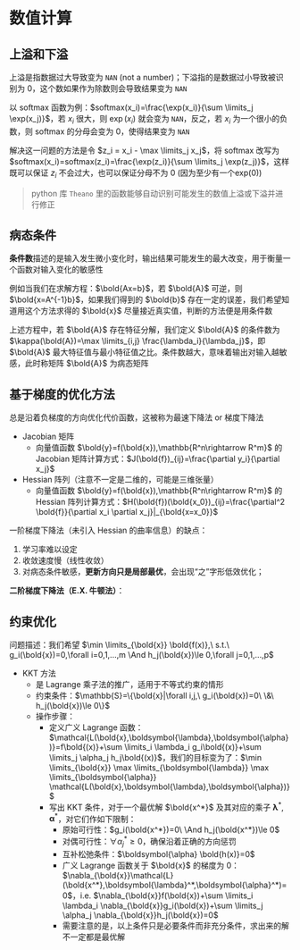 # 数值计算

## 上溢和下溢

上溢是指数据过大导致变为 `NAN` (not a number)；下溢指的是数据过小导致被识别为 0，这个数如果作为除数则会导致结果变为 `NAN`

以 softmax 函数为例：$softmax(x_i)=\frac{\exp(x_i)}{\sum \limits_j \exp(x_j)}$，若 $x_i$ 很大，则 $\exp(x_i)$ 就会变为 `NAN`，反之，若 $x_i$ 为一个很小的负数，则 softmax 的分母会变为 0，使得结果变为 `NAN`

解决这一问题的方法是令 $z_i = x_i - \max \limits_j x_j$，将 softmax 改写为 $softmax(x_i)=softmax(z_i)=\frac{\exp(z_i)}{\sum \limits_j \exp(z_j)}$，这样既可以保证 $z_i$ 不会过大，也可以保证分母不为 0 (因为至少有一个exp(0))

> python 库 `Theano` 里的函数能够自动识别可能发生的数值上溢或下溢并进行修正

## 病态条件

**条件数**描述的是输入发生微小变化时，输出结果可能发生的最大改变，用于衡量一个函数对输入变化的敏感性

例如当我们在求解方程：$\bold{Ax=b}$，若 $\bold{A}$ 可逆，则 $\bold{x=A^{-1}b}$，如果我们得到的 $\bold{b}$ 存在一定的误差，我们希望知道用这个方法求得的 $\bold{x}$ 尽量接近真实值，判断的方法便是用条件数

上述方程中，若 $\bold{A}$ 存在特征分解，我们定义 $\bold{A}$ 的条件数为 $\kappa(\bold{A})=\max \limits_{i,j} \frac{\lambda_i}{\lambda_j}$，即 $\bold{A}$ 最大特征值与最小特征值之比。条件数越大，意味着输出对输入越敏感，此时称矩阵 $\bold{A}$ 为病态矩阵

## 基于梯度的优化方法

总是沿着负梯度的方向优化代价函数，这被称为最速下降法 or 梯度下降法

- Jacobian 矩阵
  - 向量值函数 $\bold{y}=f(\bold{x}),\mathbb{R^n\rightarrow R^m}$ 的 Jacobian 矩阵计算方式：$J(\bold{f})_{ij}=\frac{\partial y_i}{\partial x_j}$
- Hessian 阵列（注意不一定是二维的，可能是三维张量）
  - 向量值函数 $\bold{y}=f(\bold{x}),\mathbb{R^n\rightarrow R^m}$ 的 Hessian 阵列计算方式：$H(\bold{f})(\bold{x_0})_{ij}=\frac{\partial^2 \bold{f}}{\partial x_i \partial x_j}|_{\bold{x=x_0}}$

一阶梯度下降法（未引入 Hessian 的曲率信息）的缺点：

1. 学习率难以设定
2. 收敛速度慢（线性收敛）
3. 对病态条件敏感，**更新方向只是局部最优**，会出现“之”字形低效优化；

**二阶梯度下降法（E.X. 牛顿法）**：

## 约束优化

问题描述：我们希望 $\min \limits_{\bold{x}} \bold{f(x)},\ s.t.\ g_i(\bold{x})=0,\forall i=0,1,...,m \And h_j(\bold{x})\le 0,\forall j=0,1,...,p$

- KKT 方法
  - 是 Lagrange 乘子法的推广，适用于不等式约束的情形
  - 约束条件：$\mathbb{S}=\{\bold{x}|\forall i,j,\ g_i(\bold{x})=0\ \&\ h_j(\bold{x})\le 0\}$
  - 操作步骤：
    - 定义广义 Lagrange 函数：$\mathcal{L(\bold{x},\boldsymbol{\lambda},\boldsymbol{\alpha})}=f\bold{(x)}+\sum \limits_i \lambda_i g_i\bold{(x)}+\sum \limits_j \alpha_j h_j\bold{(x)}$，我们的目标变为了：$\min \limits_{\bold{x}} \max \limits_{\boldsymbol{\lambda}} \max \limits_{\boldsymbol{\alpha}} \mathcal{L(\bold{x},\boldsymbol{\lambda},\boldsymbol{\alpha})}$
    - 写出 KKT 条件，对于一个最优解 $\bold{x^*}$ 及其对应的乘子 $\boldsymbol{\lambda}^*, \boldsymbol{\alpha}^*$，对它们作如下限制：
      - 原始可行性：$g_i(\bold{x^*})=0\ \And h_j(\bold{x^*})\le 0$
      - 对偶可行性：$\forall\alpha_j^* \ge 0$，确保沿着正确的方向惩罚
      - 互补松弛条件：$\boldsymbol{\alpha} \bold{h(x)}=0$
      - 广义 Lagrange 函数关于 $\bold{x}$ 的梯度为 0：$\nabla_{\bold{x}}\mathcal{L}(\bold{x^*},\boldsymbol{\lambda}^*,\boldsymbol{\alpha}^*)=0$，i.e. $\nabla_{\bold{x}}f(\bold{x})+\sum \limits_i \lambda_i \nabla_{\bold{x}}g_i(\bold{x})+\sum \limits_j \alpha_j \nabla_{\bold{x}}h_j(\bold{x})=0$
      - 需要注意的是，以上条件只是必要条件而非充分条件，求出来的解不一定都是最优解
